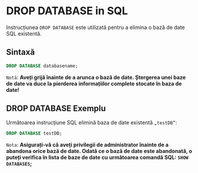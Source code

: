 # DROP DATABASE in SQL

Instrucțiunea `DROP DATABASE` este utilizată pentru a elimina o bază de date SQL existentă.

## Sintaxă

```sql
DROP DATABASE databasename;
```

`Notă`: **Aveți grijă înainte de a arunca o bază de date. Ștergerea unei baze de date va duce la pierderea informațiilor complete stocate în baza de date!**

## DROP DATABASE Exemplu
Următoarea instrucțiune SQL elimină baza de date existentă `„testDB”`:

```sql
DROP DATABASE testDB;
```

`Nota`: **Asigurați-vă că aveți privilegii de administrator înainte de a abandona orice bază de date. Odată ce o bază de date este abandonată, o puteți verifica în lista de baze de date cu următoarea comandă SQL: `SHOW DATABASES`;**

